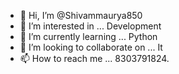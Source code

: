 - 👋 Hi, I’m @Shivammaurya850
- 👀 I’m interested in ... Development 
- 🌱 I’m currently learning ... Python 
- 💞️ I’m looking to collaborate on ... It 
- 📫 How to reach me ... 8303791824.

<!---
Shivammaurya850/Shivammaurya850 is a ✨ special ✨ repository because its `README.md` (this file) appears on your GitHub profile.
You can click the Preview link to take a look at your changes.
--->
